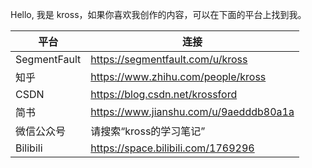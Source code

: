 Hello, 我是 kross，如果你喜欢我创作的内容，可以在下面的平台上找到我。

| 平台 | 连接  |
| --- | ---  |
| SegmentFault | https://segmentfault.com/u/kross |
| 知乎 | https://www.zhihu.com/people/kross | 
| CSDN | https://blog.csdn.net/krossford |
| 简书 | https://www.jianshu.com/u/9aedddb80a1a | 
| 微信公众号 | 请搜索“kross的学习笔记” | 
| Bilibili | https://space.bilibili.com/1769296 | 
